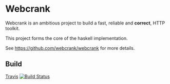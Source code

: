 Webcrank
========

Webcrank is an ambitious project to build a fast, reliable and
__correct__, HTTP toolkit.

This project forms the core of the haskell implementation.

See <https://github.com/webcrank/webcrank> for more details.

Build
-----

[Travis](https://travis-ci.org/webcrank/webcrank.hs) [![Build Status](https://travis-ci.org/webcrank/webcrank.hs.png)](https://travis-ci.org/webcrank/webcrank.hs)
